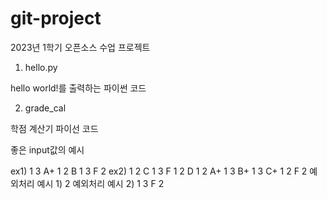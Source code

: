 # git-project

2023년 1학기 오픈소스 수업 프로젝트

1. hello.py

hello world!를 출력하는 파이썬 코드

2. grade_cal

학점 계산기 파이선 코드

좋은 input값의 예시

ex1) 1 3 A+ 1 2 B 1 3 F 2
ex2) 1 2 C 1 3 F 1 2 D 1 2 A+ 1 3 B+ 1 3 C+ 1 2 F 2
예외처리 예시 1) 2
예외처리 예시 2) 1 3 F 2